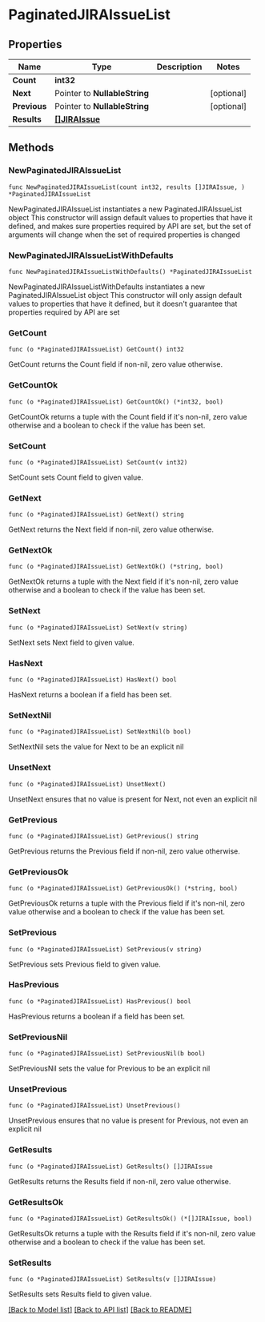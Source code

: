 # PaginatedJIRAIssueList

## Properties

Name | Type | Description | Notes
------------ | ------------- | ------------- | -------------
**Count** | **int32** |  | 
**Next** | Pointer to **NullableString** |  | [optional] 
**Previous** | Pointer to **NullableString** |  | [optional] 
**Results** | [**[]JIRAIssue**](JIRAIssue.md) |  | 

## Methods

### NewPaginatedJIRAIssueList

`func NewPaginatedJIRAIssueList(count int32, results []JIRAIssue, ) *PaginatedJIRAIssueList`

NewPaginatedJIRAIssueList instantiates a new PaginatedJIRAIssueList object
This constructor will assign default values to properties that have it defined,
and makes sure properties required by API are set, but the set of arguments
will change when the set of required properties is changed

### NewPaginatedJIRAIssueListWithDefaults

`func NewPaginatedJIRAIssueListWithDefaults() *PaginatedJIRAIssueList`

NewPaginatedJIRAIssueListWithDefaults instantiates a new PaginatedJIRAIssueList object
This constructor will only assign default values to properties that have it defined,
but it doesn't guarantee that properties required by API are set

### GetCount

`func (o *PaginatedJIRAIssueList) GetCount() int32`

GetCount returns the Count field if non-nil, zero value otherwise.

### GetCountOk

`func (o *PaginatedJIRAIssueList) GetCountOk() (*int32, bool)`

GetCountOk returns a tuple with the Count field if it's non-nil, zero value otherwise
and a boolean to check if the value has been set.

### SetCount

`func (o *PaginatedJIRAIssueList) SetCount(v int32)`

SetCount sets Count field to given value.


### GetNext

`func (o *PaginatedJIRAIssueList) GetNext() string`

GetNext returns the Next field if non-nil, zero value otherwise.

### GetNextOk

`func (o *PaginatedJIRAIssueList) GetNextOk() (*string, bool)`

GetNextOk returns a tuple with the Next field if it's non-nil, zero value otherwise
and a boolean to check if the value has been set.

### SetNext

`func (o *PaginatedJIRAIssueList) SetNext(v string)`

SetNext sets Next field to given value.

### HasNext

`func (o *PaginatedJIRAIssueList) HasNext() bool`

HasNext returns a boolean if a field has been set.

### SetNextNil

`func (o *PaginatedJIRAIssueList) SetNextNil(b bool)`

 SetNextNil sets the value for Next to be an explicit nil

### UnsetNext
`func (o *PaginatedJIRAIssueList) UnsetNext()`

UnsetNext ensures that no value is present for Next, not even an explicit nil
### GetPrevious

`func (o *PaginatedJIRAIssueList) GetPrevious() string`

GetPrevious returns the Previous field if non-nil, zero value otherwise.

### GetPreviousOk

`func (o *PaginatedJIRAIssueList) GetPreviousOk() (*string, bool)`

GetPreviousOk returns a tuple with the Previous field if it's non-nil, zero value otherwise
and a boolean to check if the value has been set.

### SetPrevious

`func (o *PaginatedJIRAIssueList) SetPrevious(v string)`

SetPrevious sets Previous field to given value.

### HasPrevious

`func (o *PaginatedJIRAIssueList) HasPrevious() bool`

HasPrevious returns a boolean if a field has been set.

### SetPreviousNil

`func (o *PaginatedJIRAIssueList) SetPreviousNil(b bool)`

 SetPreviousNil sets the value for Previous to be an explicit nil

### UnsetPrevious
`func (o *PaginatedJIRAIssueList) UnsetPrevious()`

UnsetPrevious ensures that no value is present for Previous, not even an explicit nil
### GetResults

`func (o *PaginatedJIRAIssueList) GetResults() []JIRAIssue`

GetResults returns the Results field if non-nil, zero value otherwise.

### GetResultsOk

`func (o *PaginatedJIRAIssueList) GetResultsOk() (*[]JIRAIssue, bool)`

GetResultsOk returns a tuple with the Results field if it's non-nil, zero value otherwise
and a boolean to check if the value has been set.

### SetResults

`func (o *PaginatedJIRAIssueList) SetResults(v []JIRAIssue)`

SetResults sets Results field to given value.



[[Back to Model list]](../README.md#documentation-for-models) [[Back to API list]](../README.md#documentation-for-api-endpoints) [[Back to README]](../README.md)



